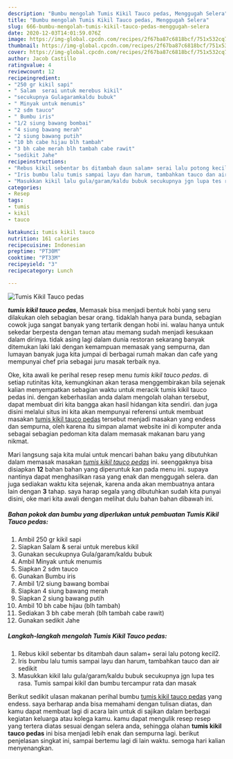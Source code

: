```yaml
---
description: "Bumbu mengolah Tumis Kikil Tauco pedas, Menggugah Selera"
title: "Bumbu mengolah Tumis Kikil Tauco pedas, Menggugah Selera"
slug: 666-bumbu-mengolah-tumis-kikil-tauco-pedas-menggugah-selera
date: 2020-12-03T14:01:59.076Z
image: https://img-global.cpcdn.com/recipes/2f67ba87c6818bcf/751x532cq70/tumis-kikil-tauco-pedas-foto-resep-utama.jpg
thumbnail: https://img-global.cpcdn.com/recipes/2f67ba87c6818bcf/751x532cq70/tumis-kikil-tauco-pedas-foto-resep-utama.jpg
cover: https://img-global.cpcdn.com/recipes/2f67ba87c6818bcf/751x532cq70/tumis-kikil-tauco-pedas-foto-resep-utama.jpg
author: Jacob Castillo
ratingvalue: 4
reviewcount: 12
recipeingredient:
- "250 gr kikil sapi"
- " Salam  serai untuk merebus kikil"
- "secukupnya Gulagaramkaldu bubuk"
- " Minyak untuk menumis"
- "2 sdm tauco"
- " Bumbu iris"
- "1/2 siung bawang bombai"
- "4 siung bawang merah"
- "2 siung bawang putih"
- "10 bh cabe hijau blh tambah"
- "3 bh cabe merah blh tambah cabe rawit"
- "sedikit Jahe"
recipeinstructions:
- "Rebus kikil sebentar bs ditambah daun salam+ serai lalu potong kecil2."
- "Iris bumbu lalu tumis sampai layu dan harum, tambahkan tauco dan air sedikit"
- "Masukkan kikil lalu gula/garam/kaldu bubuk secukupnya jgn lupa tes rasa. Tumis sampai kikil dan bumbu tercampur rata dan masak"
categories:
- Resep
tags:
- tumis
- kikil
- tauco

katakunci: tumis kikil tauco 
nutrition: 161 calories
recipecuisine: Indonesian
preptime: "PT30M"
cooktime: "PT33M"
recipeyield: "3"
recipecategory: Lunch

---
```



![Tumis Kikil Tauco pedas](https://img-global.cpcdn.com/recipes/2f67ba87c6818bcf/751x532cq70/tumis-kikil-tauco-pedas-foto-resep-utama.jpg)

<b><i>tumis kikil tauco pedas</i></b>, Memasak bisa menjadi bentuk hobi yang seru dilakukan oleh sebagian besar orang. tidaklah hanya para bunda, sebagian cowok juga sangat banyak yang tertarik dengan hobi ini. walau hanya untuk sekedar berpesta dengan teman atau memang sudah menjadi kesukaan dalam dirinya. tidak asing lagi dalam dunia restoran sekarang banyak ditemukan laki laki dengan kemampuan memasak yang sempurna, dan lumayan banyak juga kita jumpai di berbagai rumah makan dan cafe yang mempunyai chef pria sebagai juru masak terbaik nya.



Oke, kita awali ke perihal resep resep menu <i>tumis kikil tauco pedas</i>. di setiap rutinitas kita, kemungkinan akan terasa menggembirakan bila sejenak kalian menyempatkan sebagian waktu untuk meracik tumis kikil tauco pedas ini. dengan keberhasilan anda dalam mengolah olahan tersebut, dapat membuat diri kita bangga akan hasil hidangan kita sendiri. dan juga disini melalui situs ini kita akan mempunyai referensi untuk membuat masakan <u>tumis kikil tauco pedas</u> tersebut menjadi masakan yang endess dan sempurna, oleh karena itu simpan alamat website ini di komputer anda sebagai sebagian pedoman kita dalam memasak makanan baru yang nikmat.


Mari langsung saja kita mulai untuk mencari bahan baku yang dibutuhkan dalam memasak masakan <u><i>tumis kikil tauco pedas</i></u> ini. seenggaknya bisa disiapkan <b>12</b> bahan bahan yang diperuntuk kan pada menu ini. supaya nantinya dapat menghasilkan rasa yang enak dan menggugah selera. dan juga sediakan waktu kita sejenak, karena anda akan membuatnya antara lain dengan <b>3</b> tahap. saya harap segala yang dibutuhkan sudah kita punyai disini, oke mari kita awali dengan melihat dulu bahan bahan dibawah ini.

<!--inarticleads1-->

##### Bahan pokok dan bumbu yang diperlukan untuk pembuatan Tumis Kikil Tauco pedas:

1. Ambil 250 gr kikil sapi
1. Siapkan  Salam &amp; serai untuk merebus kikil
1. Gunakan secukupnya Gula/garam/kaldu bubuk
1. Ambil  Minyak untuk menumis
1. Siapkan 2 sdm tauco
1. Gunakan  Bumbu iris
1. Ambil 1/2 siung bawang bombai
1. Siapkan 4 siung bawang merah
1. Siapkan 2 siung bawang putih
1. Ambil 10 bh cabe hijau (blh tambah)
1. Sediakan 3 bh cabe merah (blh tambah cabe rawit)
1. Gunakan sedikit Jahe




<!--inarticleads2-->

##### Langkah-langkah mengolah Tumis Kikil Tauco pedas:

1. Rebus kikil sebentar bs ditambah daun salam+ serai lalu potong kecil2.
1. Iris bumbu lalu tumis sampai layu dan harum, tambahkan tauco dan air sedikit
1. Masukkan kikil lalu gula/garam/kaldu bubuk secukupnya jgn lupa tes rasa. Tumis sampai kikil dan bumbu tercampur rata dan masak




Berikut sedikit ulasan makanan perihal bumbu <u>tumis kikil tauco pedas</u> yang endess. saya berharap anda bisa memahami dengan tulisan diatas, dan kamu dapat membuat lagi di acara lain untuk di sajikan dalam berbagai kegiatan keluarga atau kolega kamu. kamu dapat mengulik resep resep yang tertera diatas sesuai dengan selera anda, sehingga olahan <b>tumis kikil tauco pedas</b> ini bisa menjadi lebih enak dan sempurna lagi. berikut penjelasan singkat ini, sampai bertemu lagi di lain waktu. semoga hari kalian menyenangkan.
